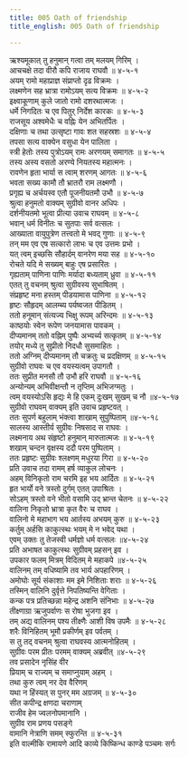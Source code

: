 ```yaml
---
title: 005 Oath of friendship
title_english: 005 Oath of friendship

---
```


<div class="audioEmbed"  caption="श्रीराम-हरिसीताराममूर्ति-घनपाठिभ्यां वचनम्" src="https://archive.org/download/Ramayana-recitation-Sriram-harisItArAmamUrti-Ghanapaati-v2/Kanda_4/Kanda_4_KSK-005-Rama_Sugreeva_Sakhyam_0.mp3"></div>

ऋश्यमूकात् तु हनुमान् गत्वा तम् मलयम् गिरिम् ।  
आचचक्षे तदा वीरौ कपि राजाय राघवौ ॥ ४-५-१  
अयम् रामो महाप्राज्ञ संप्राप्तो दृढ विक्रमः ।  
लक्ष्मणेन सह भ्रात्रा रामोऽयम् सत्य विक्रमः ॥ ४-५-२  
इक्ष्वाकूणाम् कुले जातो रामो दशरथात्मजः ।  
धर्मे निगदितः च एव पितुर् निर्देश कारकः ॥ ४-५-३  
राजसूय अश्वमेधैः च वह्निः येन अभितर्पितः ।  
दक्षिणाः च तथा उत्सृष्टा गावः शत सहस्रशः ॥ ४-५-४  
तपसा सत्य वाक्येन वसुधा येन पालिता ।  
स्त्री हेतोः तस्य पुत्रोऽयम् रामः अरणयम् समागतः ॥ ४-५-५  
तस्य अस्य वसतो अरण्ये नियतस्य महात्मनः ।  
रावणेन हृता भार्या स त्वाम् शरणम् आगतः ॥ ४-५-६  
भवता सख्य कामौ तौ भ्रातरौ राम लक्ष्मणौ ।  
प्रगृह्य च अर्चयस्व एतौ पूजनीयतमौ उभौ ॥ ४-५-७  
श्रुत्वा हनुमतो वाक्यम् सुग्रीवो वानर अधिपः ।  
दर्शनीयतमो भूत्वा प्रीत्या उवाच राघवम् ॥ ४-५-८  
भवान् धर्म विनीतः च सुतपाः सर्व वत्सलः ।  
आख्याता वायुपुत्रेण तत्त्वतो मे भवद् गुणाः ॥ ४-५-९  
तन् मम एव एष सत्कारो लाभः च एव उत्तमः प्रभो ।  
यत् त्वम् इच्छसि सौहार्दम् वानरेण मया सह ॥ ४-५-१०  
रोचते यदि मे सख्यम् बाहुः एष प्रसारितः ।  
गृह्यताम् पाणिना पाणिः मर्यादा बध्यताम् ध्रुवा ॥ ४-५-११  
एतत् तु वचनम् श्रुत्वा सुग्रीवस्य सुभाषितम् ।  
संप्रहृष्ट मना हस्तम् पीडयामास पाणिना ॥ ४-५-१२  
हृष्टः सौहृदम् आलम्ब्य पर्यष्वजत पीडितम् ।  
ततो हनूमान् संत्यज्य भिक्षु रूपम् अरिन्दमः ॥ ४-५-१३  
काष्ठयोः स्वेन रूपेण जनयामास पावकम् ।  
दीप्यमानम् ततो वह्निम् पुष्पैः अभ्यर्च्य सत्कृतम् ॥ ४-५-१४  
तयोर् मध्ये तु सुप्रीतो निदधौ सुसमाहितः ।  
ततो अग्निम् दीप्यमानम् तौ चक्रतुः च प्रदक्षिणम् ॥ ४-५-१५  
सुग्रीवो राघवः च एव वयस्यत्वम् उपागतौ ।  
ततः सुप्रीत मनसौ तौ उभौ हरि राघवौ ॥ ४-५-१६  
अन्योन्यम् अभिवीक्षन्तौ न तृप्तिम् अभिजग्मतुः ।  
त्वम् वयस्योऽसि हृद्यः मे हि एकम् दुःखम् सुखम् च नौ ॥४-५-१७  
सुग्रीवो राघवम् वाक्यम् इति उवाच प्रहृष्टवत् ।  
ततः सुपर्ण बहुलाम् भंक्त्वा शाखाम् सुपुष्पिताम् ॥४-५-१८  
सालस्य आस्तीर्य सुग्रीवः निषसाद स राघवः ।  
लक्ष्मनाय अथ संहृष्टो हनुमान् मारुतात्मजः ॥ ४-५-१९  
शखाम् चन्दन वृक्षस्य ददौ परम पुष्पिताम् ।  
ततः प्रहृष्टः सुग्रीवः श्लक्ष्णम् मधुरया गिरा ॥ ४-५-२०  
प्रति उवाच तदा रामम् हर्ष व्याकुल लोचनः ।  
अहम् विनिकृतो राम चरमि इह भय आर्दितः ॥ ४-५-२१  
हृत भार्यो वने त्रस्तो दुर्गम् एतत् उपाश्रितः ।  
सोऽहम् त्रस्तो वने भीतो वसामि उद् भ्रान्त चेतनः ॥ ४-५-२२  
वालिना निकृतो भ्रात्रा कृत वैरः च राघव ।  
वालिनो मे महाभाग भय आर्तस्य अभयम् कुरु ॥ ४-५-२३  
कर्तुम् अर्हसि काकुत्स्थः भयम् मे न भवेद् यथा ।  
एवम् उक्तः तु तेजस्वी धर्मज्ञो धर्म वत्सलः ॥४-५-२४  
प्रति अभाषत काकुत्स्थः सुग्रीवम् प्रहसन् इव ।  
उपकार फलम् मित्रम् विदितम् मे महाकपे ॥४-५-२५  
वालिनम् तम् वधिष्यामि तव भार्य अपहारिणम् ।  
अमोघोः सूर्य संकाशाः मम इमे निशिताः शराः ॥ ४-५-२६  
तस्मिन् वालिनि दुर्वृत्ते निपतिष्यन्ति वेगिताः ।  
कन्क पत्र प्रतिच्छन्ना महेन्द्र अशनि संनिभाः ॥ ४-५-२७  
तीक्ष्णाग्रा ऋजुपर्वाणः स रोषा भुजगा इव ।  
तम् अद्य वालिनम् पश्य तीक्ष्णैः आशी विष उपमैः ॥ ४-५-२८  
शरैः विनिहितम् भूमौ प्रकीर्णम् इव पर्वतम् ।  
स तु तद् वचनम् श्रुत्वा राघवस्य आत्मनोहितम् ।  
सुग्रीवः परम प्रीतः परमम् वाक्यम् अब्रवीत् ॥४-५-२९  
तव प्रसादेन नृसिंह वीर  
प्रियाम् च राज्यम् च समाप्नुयाम् अहम् ।  
तथा कुरु त्वम् नर देव वैरिणम्  
यथा न हिंस्यत् स पुनर् मम अग्रजम् ॥ ४-५-३०  
सीत कपीन्द्र क्षणदा चराणाम्  
राजीव हेम ज्वलनोपमानानि ।  
सुग्रीव राम प्रणय पसङ्गे  
वामानि नेत्राणि समम् स्फुरन्ति ॥ ४-५-३१  
इति वाल्मीकि रामायणे आदि काव्ये किष्किन्ध काण्डे पञ्चमः सर्गः